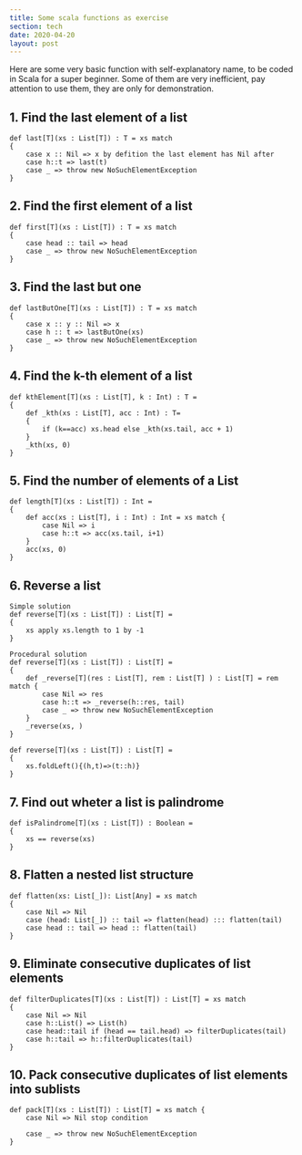```yaml
---
title: Some scala functions as exercise
section: tech
date: 2020-04-20
layout: post
---
```


Here are some very basic function with self-explanatory name, to be coded in Scala for a super beginner.
Some of them are very inefficient, pay attention to use them, they are only for demonstration.

## 1. Find the last element of a list

	def last[T](xs : List[T]) : T = xs match
	{
		case x :: Nil => x by defition the last element has Nil after
		case h::t => last(t)
		case _ => throw new NoSuchElementException
	}


## 2. Find the first element of a list

	def first[T](xs : List[T]) : T = xs match
	{
		case head :: tail => head
		case _ => throw new NoSuchElementException
	}

## 3. Find the last but one

	def lastButOne[T](xs : List[T]) : T = xs match
	{
		case x :: y :: Nil => x
		case h :: t => lastButOne(xs)
		case _ => throw new NoSuchElementException
	}

## 4. Find the k-th element of a list

	def kthElement[T](xs : List[T], k : Int) : T =
	{
		def _kth(xs : List[T], acc : Int) : T=
		{
			if (k==acc) xs.head else _kth(xs.tail, acc + 1)
		}
		_kth(xs, 0)
	}

## 5. Find the number of elements of a List

	def length[T](xs : List[T]) : Int =
	{
		def acc(xs : List[T], i : Int) : Int = xs match {
			case Nil => i
			case h::t => acc(xs.tail, i+1)
		}
		acc(xs, 0)
	}

## 6. Reverse a list

	Simple solution
	def reverse[T](xs : List[T]) : List[T] =
	{
		xs apply xs.length to 1 by -1
	}

	Procedural solution
	def reverse[T](xs : List[T]) : List[T] =
	{
		def _reverse[T](res : List[T], rem : List[T] ) : List[T] = rem match {
			case Nil => res
			case h::t => _reverse(h::res, tail)
			case _ => throw new NoSuchElementException
		}
		_reverse(xs, )
	}

	def reverse[T](xs : List[T]) : List[T] =
	{
		xs.foldLeft(){(h,t)=>(t::h)}
	}

## 7. Find out wheter a list is palindrome

	def isPalindrome[T](xs : List[T]) : Boolean =
	{
		xs == reverse(xs)
	}

## 8. Flatten a nested list structure

	def flatten(xs: List[_]): List[Any] = xs match
	{
		case Nil => Nil
		case (head: List[_]) :: tail => flatten(head) ::: flatten(tail)
		case head :: tail => head :: flatten(tail)
	}

## 9. Eliminate consecutive duplicates of list elements

	def filterDuplicates[T](xs : List[T]) : List[T] = xs match
	{
		case Nil => Nil
		case h::List() => List(h)
		case head::tail if (head == tail.head) => filterDuplicates(tail)
		case h::tail => h::filterDuplicates(tail)
	}

## 10. Pack consecutive duplicates of list elements into sublists

	def pack[T](xs : List[T]) : List[T] = xs match {
		case Nil => Nil stop condition

		case _ => throw new NoSuchElementException
	}

